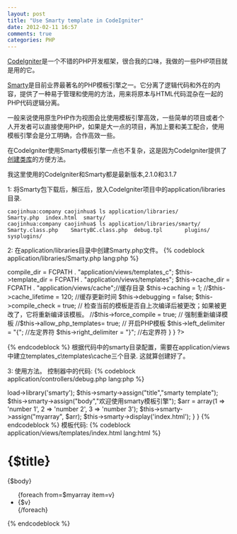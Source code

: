 ```yaml
---
layout: post
title: "Use Smarty template in CodeIgniter"
date: 2012-02-11 16:57
comments: true
categories: PHP
---
```


[CodeIgniter](http://codeigniter.com/)是一个不错的PHP开发框架，很合我的口味，我做的一些PHP项目就是用的它。

[Smarty](http://www.smarty.net/)是目前业界最著名的PHP模板引擎之一。它分离了逻辑代码和外在的内容，提供了一种易于管理和使用的方法，用来将原本与HTML代码混杂在一起的PHP代码逻辑分离。

一般来说使用原生PHP作为视图会比使用模板引擎高效，一些简单的项目或者个人开发者可以直接使用PHP，如果是大一点的项目，再加上要和美工配合，使用模板引擎会是分工明确，合作高效一些。

在CodeIgniter使用Smarty模板引擎一点也不复杂，这是因为CodeIgniter提供了[创建类库](http://codeigniter.org.cn/user_guide/general/creating_libraries.html)的方便方法。

我这里使用的CodeIgniter和Smarty都是最新版本,2.1.0和3.1.7

1: 将Smarty包下载后，解压后，放入CodeIgniter项目中的application/libraries目录.
```
caojinhua:company caojinhua$ ls application/libraries/
Smarty.php	index.html	smarty/
caojinhua:company caojinhua$ ls application/libraries/smarty/
Smarty.class.php	SmartyBC.class.php	debug.tpl		plugins/		sysplugins/
```

2: 在application/libraries目录中创建Smarty.php文件。
{% codeblock application/libraries/Smarty.php lang:php %}
<?php if ( ! defined('BASEPATH')) exit('No direct script access allowed');

require_once('smarty/Smarty.class.php');

class CI_Smarty extends Smarty {
        function __construct(){
          parent::__construct();
                $this->compile_dir = FCPATH . "application/views/templates_c";
                $this->template_dir = FCPATH . "application/views/templates";
                $this->cache_dir = FCPATH . "application/views/cache";//缓存目录
                $this->caching = 1;
                //$this->cache_lifetime = 120; //缓存更新时间
                $this->debugging = false;
                $this->compile_check = true; // 检查当前的模板是否自上次编译后被更改；如果被更改了，它将重新编译该模板。
                //$this->force_compile = true; // 强制重新编译模板
                //$this->allow_php_templates= true; // 开启PHP模板
                $this->left_delimiter = "{"; //左定界符
                $this->right_delimiter = "}"; //右定界符
        }
}
?>
{% endcodeblock %}
根据代码中的smarty目录配置，需要在application/views中建立templates_c\templates\cache三个目录.
这就算创建好了。

3: 使用方法。
控制器中的代码:
{% codeblock application/controllers/debug.php lang:php %}
<?php if ( ! defined('BASEPATH')) exit('No direct script access allowed');

class Debug extends MY_Controller {

  function __construct()
  {
    parent::__construct();
    // Write your own initialize code
  }

    function index(){
      $this->load->library('smarty');
      $this->smarty->assign("title","smarty template");
      $this->smarty->assign("body","欢迎使用smarty模板引擎");
      $arr = array(1 => 'number 1', 2 => 'number 2', 3 => 'number 3');
      $this->smarty->assign("myarray", $arr);
      $this->smarty->display('index.html');
    }

}
{% endcodeblock %}

模板代码:
{% codeblock application/views/templates/index.html lang:html %}
<!DOCTYPE html PUBLIC "-//W3C//DTD XHTML 1.0 Transitional//EN" "http://www.w3.org/TR/xhtml1/DTD/xhtml1-transitional.dtd">
<html xmlns="http://www.w3.org/1999/xhtml">
<head>
<meta http-equiv="Content-Type" content="text/html; charset=utf-8" />
<title>smarty模板使用示例</title>
</head>
<body>
<h1>{$title}</h1>
<p>{$body}</p>
<ul>
        {foreach from=$myarray item=v}
        <li>{$v}</li>
       {/foreach}
</ul>
</body>
</html>
{% endcodeblock %}

